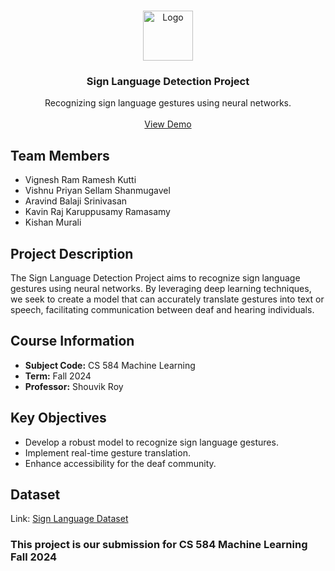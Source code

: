 <br/>
<p align="center">
  <a href="https://github.com/vishnu32510/sign_language">
    <img src="https://www.computervision.zone/wp-content/uploads/2022/07/Project-ThumbnailsQ-4.jpg" alt="Logo" width="80" height="80">
  </a>

  <h3 align="center">Sign Language Detection Project</h3>

  <p align="center">
    Recognizing sign language gestures using neural networks.
    <br/>
    <br/>
    <a href="https://drive.google.com/file/d/15WHiBghgZ_6vjO2UC72UZq-KzXqwgWYH/view?t=11">View Demo</a>
  </p>
</p>

## Team Members
- Vignesh Ram Ramesh Kutti
- Vishnu Priyan Sellam Shanmugavel
- Aravind Balaji Srinivasan
- Kavin Raj Karuppusamy Ramasamy
- Kishan Murali

## Project Description
The Sign Language Detection Project aims to recognize sign language gestures using neural networks. By leveraging deep learning techniques, we seek to create a model that can accurately translate gestures into text or speech, facilitating communication between deaf and hearing individuals.

## Course Information
- **Subject Code:** CS 584 Machine Learning
- **Term:** Fall 2024
- **Professor:** Shouvik Roy

## Key Objectives
- Develop a robust model to recognize sign language gestures.
- Implement real-time gesture translation.
- Enhance accessibility for the deaf community.

## Dataset
Link: [Sign Language Dataset](https://drive.google.com/drive/folders/1L2xWu1t2-ebSajV3CB9nlU8ptkX3P5Vk?usp=sharing)

### This project is our submission for CS 584 Machine Learning Fall 2024
